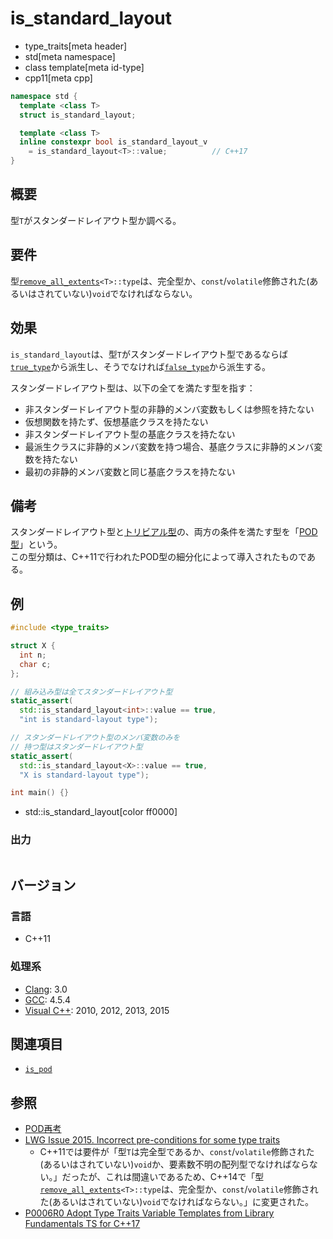 # is_standard_layout
* type_traits[meta header]
* std[meta namespace]
* class template[meta id-type]
* cpp11[meta cpp]

```cpp
namespace std {
  template <class T>
  struct is_standard_layout;

  template <class T>
  inline constexpr bool is_standard_layout_v
    = is_standard_layout<T>::value;          // C++17
}
```

## 概要
型`T`がスタンダードレイアウト型か調べる。


## 要件
型[`remove_all_extents`](remove_all_extents.md)`<T>::type`は、完全型か、`const`/`volatile`修飾された(あるいはされていない)`void`でなければならない。


## 効果
`is_standard_layout`は、型`T`がスタンダードレイアウト型であるならば[`true_type`](true_type.md)から派生し、そうでなければ[`false_type`](false_type.md)から派生する。

スタンダードレイアウト型は、以下の全てを満たす型を指す：

- 非スタンダードレイアウト型の非静的メンバ変数もしくは参照を持たない
- 仮想関数を持たず、仮想基底クラスを持たない
- 非スタンダードレイアウト型の基底クラスを持たない
- 最派生クラスに非静的メンバ変数を持つ場合、基底クラスに非静的メンバ変数を持たない
- 最初の非静的メンバ変数と同じ基底クラスを持たない


## 備考
スタンダードレイアウト型と[トリビアル型](is_trivial.md)の、両方の条件を満たす型を「[POD型](is_pod.md)」という。  
この型分類は、C++11で行われたPOD型の細分化によって導入されたものである。


## 例
```cpp example
#include <type_traits>

struct X {
  int n;
  char c;
};

// 組み込み型は全てスタンダードレイアウト型
static_assert(
  std::is_standard_layout<int>::value == true,
  "int is standard-layout type");

// スタンダードレイアウト型のメンバ変数のみを
// 持つ型はスタンダードレイアウト型
static_assert(
  std::is_standard_layout<X>::value == true,
  "X is standard-layout type");

int main() {}
```
* std::is_standard_layout[color ff0000]

### 出力
```
```

## バージョン
### 言語
- C++11

### 処理系
- [Clang](/implementation.md#clang): 3.0
- [GCC](/implementation.md#gcc): 4.5.4
- [Visual C++](/implementation.md#visual_cpp): 2010, 2012, 2013, 2015


## 関連項目
- [`is_pod`](is_pod.md)


## 参照
- [POD再考](http://faithandbrave.hateblo.jp/entry/20081127/1227777378)
- [LWG Issue 2015. Incorrect pre-conditions for some type traits](http://www.open-std.org/jtc1/sc22/wg21/docs/lwg-defects.html#2015)
    - C++11では要件が「型`T`は完全型であるか、`const`/`volatile`修飾された(あるいはされていない)`void`か、要素数不明の配列型でなければならない。」だったが、これは間違いであるため、C++14で「型[`remove_all_extents`](remove_all_extents.md)`<T>::type`は、完全型か、`const`/`volatile`修飾された(あるいはされていない)`void`でなければならない。」に変更された。
- [P0006R0 Adopt Type Traits Variable Templates from Library Fundamentals TS for C++17](http://www.open-std.org/jtc1/sc22/wg21/docs/papers/2015/p0006r0.html)

